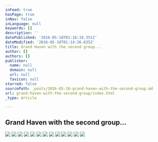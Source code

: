 ```yaml
---
inFeed: true
hasPage: true
inNav: false
inLanguage: null
keywords: []
description: ''
datePublished: '2016-05-18T01:16:34.351Z'
dateModified: '2016-05-18T01:14:26.635Z'
title: Grand Haven with the second group...
author: []
authors: []
publisher:
  name: null
  domain: null
  url: null
  favicon: null
starred: false
sourcePath: _posts/2016-05-18-grand-haven-with-the-second-group.md
url: grand-haven-with-the-second-group/index.html
_type: Article

---
```

## Grand Haven with the second group...
![](https://the-grid-user-content.s3-us-west-2.amazonaws.com/07d5d954-9a0a-4c2a-815e-aa44cc6559ba.jpg)
![](https://the-grid-user-content.s3-us-west-2.amazonaws.com/8a1825e2-2a4a-4600-903d-7892ea819502.jpg)
![](https://the-grid-user-content.s3-us-west-2.amazonaws.com/c4e1c502-d884-4dfe-a040-ea0b3ace669f.jpg)
![](https://the-grid-user-content.s3-us-west-2.amazonaws.com/dac284eb-e3e9-46c9-b5b9-427d94e6612e.jpg)
![](https://the-grid-user-content.s3-us-west-2.amazonaws.com/7478fb73-7548-4351-9234-e0237246fb10.jpg)
![](https://the-grid-user-content.s3-us-west-2.amazonaws.com/e5eea678-5018-4a62-80a8-323b66f5f6b2.jpg)
![](https://the-grid-user-content.s3-us-west-2.amazonaws.com/c913223c-07a2-475a-894e-200eef23ddb8.jpg)
![](https://the-grid-user-content.s3-us-west-2.amazonaws.com/919d5dc4-83df-47b3-8475-9caafd2656d2.jpg)
![](https://the-grid-user-content.s3-us-west-2.amazonaws.com/83adab0e-3e1f-4b4d-b8ca-0660c5c1195c.jpg)
![](https://the-grid-user-content.s3-us-west-2.amazonaws.com/3585f171-a3a7-41c5-bd91-58a0759262bf.jpg)
![](https://the-grid-user-content.s3-us-west-2.amazonaws.com/a8bba829-e453-4e92-a810-cd88ffa9b9c1.jpg)
![](https://the-grid-user-content.s3-us-west-2.amazonaws.com/e158ed72-a4a5-41e2-b4db-8ec46a716df3.jpg)
![](https://the-grid-user-content.s3-us-west-2.amazonaws.com/6d9f5ac7-c7ce-41a4-9778-d914623238f1.jpg)